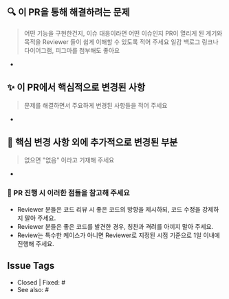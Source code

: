 ## 🔍️ 이 PR을 통해 해결하려는 문제
>어떤 기능을 구현한건지, 이슈 대응이라면 어떤 이슈인지 PR이 열리게 된 계기와 목적을 Reviewer 들이 쉽게 이해할 수 있도록 적어 주세요
>일감 백로그 링크나 다이어그램, 피그마를 첨부해도 좋아요
-

## ✨ 이 PR에서 핵심적으로 변경된 사항
> 문제를 해결하면서 주요하게 변경된 사항들을 적어 주세요
-

## 🔖 핵심 변경 사항 외에 추가적으로 변경된 부분
> 없으면 "없음" 이라고 기재해 주세요
-

### 📌 PR 진행 시 이러한 점들을 참고해 주세요
* Reviewer 분들은 코드 리뷰 시 좋은 코드의 방향을 제시하되, 코드 수정을 강제하지 말아 주세요.
* Reviewer 분들은 좋은 코드를 발견한 경우, 칭찬과 격려를 아끼지 말아 주세요.
* Review는 특수한 케이스가 아니면 Reviewer로 지정된 시점 기준으로 1일 이내에 진행해 주세요.

## Issue Tags
- Closed | Fixed: #
- See also: #
